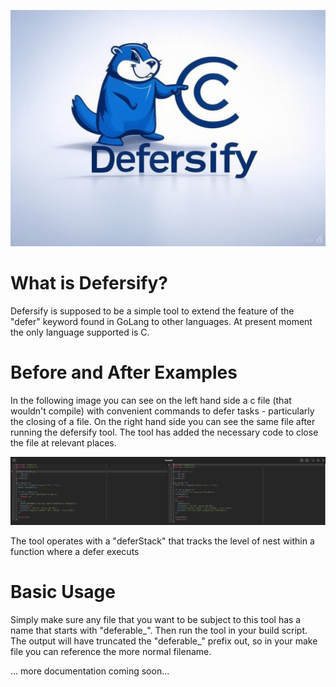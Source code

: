 ![Defersify](images/Logo.jpg)

# What is Defersify?

Defersify is supposed to be a simple tool to extend the feature of the "defer" keyword found in GoLang to other languages. At present moment the only language supported is C.

# Before and After Examples

In the following image you can see on the left hand side a c file (that wouldn't compile) with convenient commands to defer tasks - particularly the closing of a file. On the right hand side you can see the same file after running the defersify tool. The tool has added the necessary code to close the file at relevant places.

![Before and After](images/BeforeAndAfter0.png) 

The tool operates with a "deferStack" that tracks the level of nest within a function where a defer executs

# Basic Usage

Simply make sure any file that you want to be subject to this tool has a name that starts with "deferable_". Then run the tool in your build script. The output will have truncated the "deferable_" prefix out, so in your make file you can reference the more normal filename. 

... more documentation coming soon...
